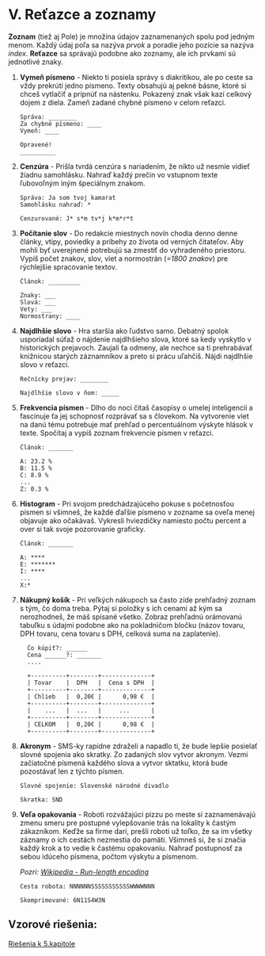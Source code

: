 # Ⅴ. Reťazce a zoznamy


**Zoznam** (tiež aj Pole) je množina údajov zaznamenaných spolu pod jedným menom. Každý údaj poľa sa nazýva *prvok* a poradie jeho pozície sa nazýva *index*. **Reťazce** sa správajú podobne ako zoznamy, ale ich prvkami sú jednotlivé znaky.


1. **Vymeň písmeno** - Niekto ti posiela správy s diakritikou, ale po ceste sa vždy prekrúti jedno písmeno. Texty obsahujú aj pekné básne, ktoré si chceš vytlačiť a pripnúť na nástenku. Pokazený znak však kazí celkový dojem z diela. Zameň zadané chybné písmeno v celom reťazci.

   ```
   Správa: ________
   Za chybné písmeno: ____
   Vymeň: ____
   
   Opravené!
   __________
   ```



2. **Cenzúra** - Prišla tvrdá cenzúra s nariadením, že nikto už nesmie vidieť žiadnu samohlásku. Nahraď každý prečin vo vstupnom texte ľubovoľným iným špeciálnym znakom.

   ```
   Správa: Ja som tvoj kamarat
   Samohlásku nahraď: *
   
   Cenzurované: J* s*m tv*j k*m*r*t
   ```



3. **Počítanie slov** - Do redakcie miestnych novín chodia denno denne články, vtipy, poviedky a príbehy zo života od verných čitateľov. Aby mohli byť uverejnené potrebujú sa zmestiť do vyhradeného priestoru. Vypíš počet znakov, slov, viet a normostrán (*=1800 znakov*) pre rýchlejšie spracovanie textov.

   ```
   Článok: _________
   
   Znaky: ___
   Slová: ___
   Vety: ___
   Normostrany: ____
   ```



4. **Najdlhšie slovo** - Hra staršia ako ľudstvo samo. Debatný spolok usporiadal súťaž o nájdenie najdlhšieho slova, ktoré sa kedy vyskytlo v historických prejavoch. Zaujali ťa odmeny, ale nechce sa ti prehrabávať knižnicou starých záznamníkov a preto si prácu uľahčíš. Nájdi najdlhšie slovo v reťazci.

   ```
   Rečnícky prejav: ________
   
   Najdlhšie slovo v ňom: _____
   ```



5. **Frekvencia písmen** - Dlho do noci čítaš časopisy o umelej inteligencii a fascinuje ťa jej schopnosť rozprávať sa s človekom. Na vytvorenie viet na danú tému potrebuje mať prehľad o percentuálnom výskyte hlások v texte. Spočítaj a vypíš zoznam frekvencie písmen v reťazci.

   ```
   Článok: _______
   
   A: 23.2 %
   B: 11.5 %
   C: 8.9 %
   ...
   Z: 0.3 %
   ```



6. **Histogram** - Pri svojom predchádzajúceho pokuse s početnosťou písmen si všimneš, že každé ďaľšie písmeno v zozname sa oveľa menej objavuje ako očakávaš. Vykresli hviezdičky namiesto počtu percent a over si tak svoje pozorovanie graficky.

   ```
   Článok: _______
   
   A: ****
   E: *******
   I: ****
   ...
   X:*
   ```



7. **Nákupný košík** - Pri veľkých nákupoch sa často zíde prehľadný zoznam s tým, čo doma treba. Pýtaj si položky s ich cenami až kým sa nerozhodneš, že máš spísané všetko. Zobraz prehľadnú orámovanú tabuľku s údajmi podobne ako na pokladničom bločku (názov tovaru, DPH tovaru, cena tovaru s DPH, celková suma na zaplatenie).

   ```
     Čo kúpiť?: ______
     Cena ______?: _______
     ....
   
     +----------+--------+--------------+
     | Tovar    |  DPH   |  Cena s DPH  |
     +----------+--------+--------------+
     | Chlieb   |  0,20€ |      0,98 €  |
     +----------+--------+--------------+
     |    ...   |  ...   |     ...      |
     +----------+--------+--------------+
     | CELKOM   |  0,20€ |      0,98 €  |
     +----------+--------+--------------+
   ```



8. **Akronym** - SMS-ky rapídne zdraželi a napadlo ti, že bude lepšie posielať slovné spojenia ako skratky. Zo zadaných slov vytvor akronym. Vezmi začiatočné písmená každého slova a vytvor sktatku, ktorá bude pozostávať len z týchto písmen.

   ```
   Slovné spojenie: Slovenské národné divadlo
   
   Skratka: SND
   ```



9. **Veľa opakovania** - Roboti rozvážajúci pizzu po meste si zaznamenávajú zmenu smeru pre postupné vylepšovanie trás na lokality k častým zákazníkom. Keďže sa firme darí, prešli roboti už toľko, že sa im všetky záznamy o ich cestách nezmestia do pamäti. Všimneš si, že si značia každý krok a to vedie k častému opakovaniu. Nahraď postupnosť za sebou idúceho písmena, počtom výskytu a písmenom.

   *Pozri: [Wikipedia - Run-length encoding](https://cs.wikipedia.org/wiki/Run-length_encoding)*

   ```
   Cesta robota: NNNNNNSSSSSSSSSSSWWWWNNN
   
   Skomprimované: 6N11S4W3N
   ```

## Vzorové riešenia:
[Riešenia k 5.kapitole](/coding/beginner/solutions/5-chapter.html)